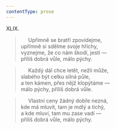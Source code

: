 ```yaml
---
contentType: prose
---
```


XLIX.

>      Upřímně se bratři zpovídejme,  
> upřímně si sdělme svoje hříchy,  
> vyznejme, že co nám škodí, jesti —  
> příliš dobrá vůle, málo pýchy.

>      Každý dál chce letět, nežli může,  
> slabého být celku silná půle,  
> a ten kámen, přes nějž klopýtáme —  
> málo pýchy, příliš dobrá vůle.

>      Vlastní ceny žádný dobře nezná,  
> kde má mluvit, tam je mdlý a tichý,  
> a kde mluví, tam mu zase vadí —  
> příliš dobrá vůle, málo pýchy.
